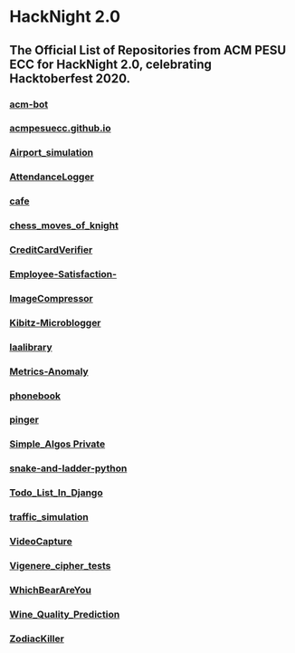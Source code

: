 # HackNight 2.0 


## The Official List of Repositories from ACM PESU ECC for HackNight 2.0, celebrating Hacktoberfest 2020.


### [acm-bot](https://github.com/acmpesuecc/acm-bot)

### [acmpesuecc.github.io](https://github.com/acmpesuecc/acmpesuecc.github.io)

### [Airport_simulation](https://github.com/acmpesuecc/Airport_simulation)

### [AttendanceLogger](https://github.com/acmpesuecc/AttendanceLogger)

### [cafe](https://github.com/acmpesuecc/cafe)

### [chess_moves_of_knight](https://github.com/acmpesuecc/chess_moves_of_knight)

### [CreditCardVerifier](https://github.com/acmpesuecc/CreditCardVerifier)

### [Employee-Satisfaction-](https://github.com/acmpesuecc/Employee-Satisfaction-)

### [ImageCompressor](https://github.com/acmpesuecc/ImageCompressor)

### [Kibitz-Microblogger](https://github.com/acmpesuecc/Kibitz-Microblogger)

### [laalibrary](https://github.com/acmpesuecc/laalibrary)

### [Metrics-Anomaly](https://github.com/acmpesuecc/Metrics-Anomaly)

### [phonebook](https://github.com/acmpesuecc/phonebook)

### [pinger](https://github.com/acmpesuecc/pinger)

### [Simple_Algos Private](https://github.com/acmpesuecc/Simple_Algos)

### [snake-and-ladder-python](https://github.com/acmpesuecc/snake-and-ladder-python)

### [Todo_List_In_Django](https://github.com/acmpesuecc/Todo_List_In_Django)

### [traffic_simulation](https://github.com/acmpesuecc/traffic_simulation)

### [VideoCapture](https://github.com/acmpesuecc/VideoCapture)

### [Vigenere_cipher_tests](https://github.com/acmpesuecc/Vigenere_cipher_tests)

### [WhichBearAreYou](https://github.com/acmpesuecc/WhichBearAreYou)

### [Wine_Quality_Prediction](https://github.com/acmpesuecc/Wine_Quality_Prediction)

### [ZodiacKiller](https://github.com/acmpesuecc/ZodiacKiller)
